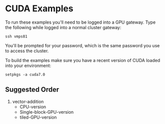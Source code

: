 # CUDA Examples

To run these examples you'll need to be logged into a GPU gateway. Type the following while logged into a normal cluster gateway:

	ssh vmps81

You'll be prompted for your password, which is the same password you use to access the cluster.

To build the examples make sure you have a recent version of CUDA loaded into your environment:

	setpkgs -a cuda7.0

## Suggested Order

1. vector-addition
	- CPU-version  
	- Single-block-GPU-version
	- tiled-GPU-version